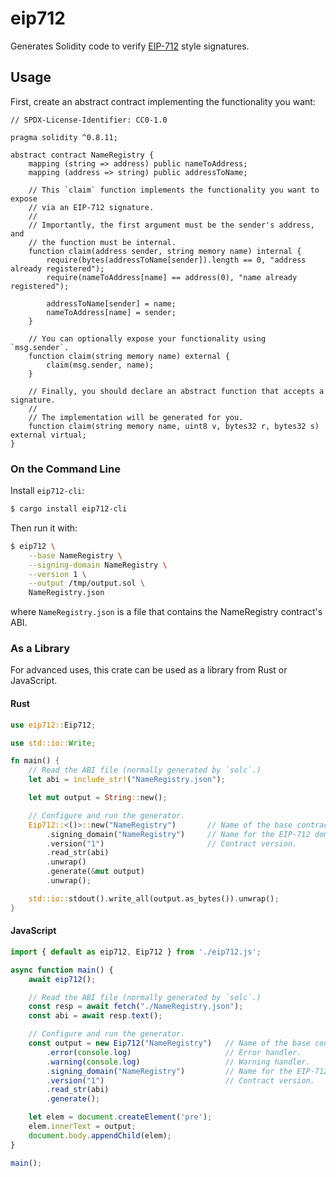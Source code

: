 eip712
======

Generates Solidity code to verify [EIP-712] style signatures.

## Usage

First, create an abstract contract implementing the functionality you want:

```solidity
// SPDX-License-Identifier: CC0-1.0

pragma solidity ^0.8.11;

abstract contract NameRegistry {
    mapping (string => address) public nameToAddress;
    mapping (address => string) public addressToName;

    // This `claim` function implements the functionality you want to expose
    // via an EIP-712 signature.
    //
    // Importantly, the first argument must be the sender's address, and
    // the function must be internal.
    function claim(address sender, string memory name) internal {
        require(bytes(addressToName[sender]).length == 0, "address already registered");
        require(nameToAddress[name] == address(0), "name already registered");

        addressToName[sender] = name;
        nameToAddress[name] = sender;
    }

    // You can optionally expose your functionality using `msg.sender`.
    function claim(string memory name) external {
        claim(msg.sender, name);
    }

    // Finally, you should declare an abstract function that accepts a signature.
    //
    // The implementation will be generated for you.
    function claim(string memory name, uint8 v, bytes32 r, bytes32 s) external virtual;
}
```

### On the Command Line

Install `eip712-cli`:

```bash
$ cargo install eip712-cli
```

Then run it with:

```bash
$ eip712 \
    --base NameRegistry \
    --signing-domain NameRegistry \
    --version 1 \
    --output /tmp/output.sol \
    NameRegistry.json
```

where `NameRegistry.json` is a file that contains the NameRegistry contract's ABI.

### As a Library

For advanced uses, this crate can be used as a library from Rust or JavaScript.

#### Rust

```rust
use eip712::Eip712;

use std::io::Write;

fn main() {
    // Read the ABI file (normally generated by `solc`.)
    let abi = include_str!("NameRegistry.json");

    let mut output = String::new();

    // Configure and run the generator.
    Eip712::<()>::new("NameRegistry")       // Name of the base contract.
        .signing_domain("NameRegistry")     // Name for the EIP-712 domain.
        .version("1")                       // Contract version.
        .read_str(abi)
        .unwrap()
        .generate(&mut output)
        .unwrap();

    std::io::stdout().write_all(output.as_bytes()).unwrap();
}
```

#### JavaScript

```javascript
import { default as eip712, Eip712 } from './eip712.js';

async function main() {
    await eip712();

    // Read the ABI file (normally generated by `solc`.)
    const resp = await fetch("./NameRegistry.json");
    const abi = await resp.text();

    // Configure and run the generator.
    const output = new Eip712("NameRegistry")   // Name of the base contract.
        .error(console.log)                     // Error handler.
        .warning(console.log)                   // Warning handler.
        .signing_domain("NameRegistry")         // Name for the EIP-712 domain.
        .version("1")                           // Contract version.
        .read_str(abi)
        .generate();

    let elem = document.createElement('pre');
    elem.innerText = output;
    document.body.appendChild(elem);
}

main();
```


[EIP-712]: https://eips.ethereum.org/EIPS/eip-712
